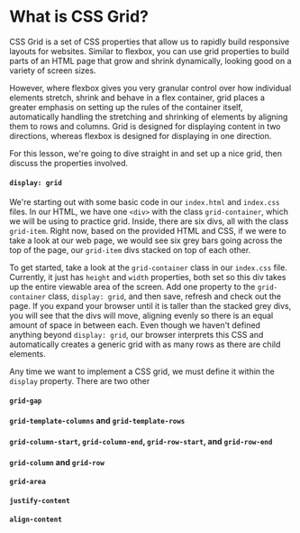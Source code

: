 # What is CSS Grid?

CSS Grid is a set of CSS properties that allow us to rapidly build responsive
layouts for websites. Similar to flexbox, you can use grid properties to build
parts of an HTML page that grow and shrink dynamically, looking good on a
variety of screen sizes.

However, where flexbox gives you very granular control over how individual
elements stretch, shrink and behave in a flex container, grid places a greater
emphasis on setting up the rules of the container itself, automatically
handling the stretching and shrinking of elements by aligning them to
rows and columns. Grid is designed for displaying content in two directions,
whereas flexbox is designed for displaying in one direction.

For this lesson, we're going to dive straight in and set up a nice grid, then
discuss the properties involved.

#### `display: grid`

We're starting out with some basic code in our `index.html` and `index.css`
files. In our HTML, we have one `<div>` with the class `grid-container`,
which we will be using to practice grid. Inside, there are six divs, all with
the class `grid-item`. Right now, based on the provided HTML and CSS, if we
were to take a look at our web page, we would see six grey bars going across
the top of the page, our `grid-item` divs stacked on top of each other.

To get started, take a look at the `grid-container` class in our
`index.css` file. Currently, it just has `height` and `width` properties, both
set so this div takes up the entire viewable area of the screen. Add one
property to the `grid-container` class, `display: grid`, and then save, refresh
and check out the page. If you expand your browser until it is taller than the
stacked grey divs, you will see that the divs will move, aligning evenly so
there is an equal amount of space in between each. Even though we haven't
defined anything beyond `display: grid`, our browser interprets this CSS and
automatically creates a generic grid with as many rows as there are child
elements.

Any time we want to implement a CSS grid, we must define it within the
`display` property. There are two other

#### `grid-gap`

#### `grid-template-columns` and `grid-template-rows`

#### `grid-column-start`, `grid-column-end`, `grid-row-start`, and `grid-row-end`

#### `grid-column` and `grid-row`

#### `grid-area`

#### `justify-content`

#### `align-content`
